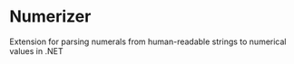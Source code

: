 # Numerizer
Extension for parsing numerals from human-readable strings to numerical values in .NET 
